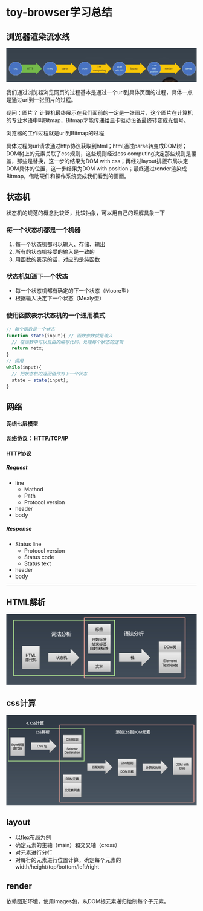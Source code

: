 # toy-browser学习总结

## 浏览器渲染流水线

![浏览器渲染基本流程图](../images/browser_flow_chart.png)

我们通过浏览器浏览网页的过程基本是通过一个url到具体页面的过程，具体一点是通过url到一张图片的过程。

疑问：图片？
计算机最终展示在我们面前的一定是一张图片，这个图片在计算机的专业术语中叫Bitmap，Bitmap才能传递给显卡驱动设备最终转变成光信号。

浏览器的工作过程就是url到Bitmap的过程

具体过程为url请求通过http协议获取到html；html通过parse转变成DOM树；DOM树上的元素关联了css规则，这些规则经过css computing决定那些规则是覆盖，那些是替换，这一步的结果为DOM with css；再经过layout排版布局决定DOM具体的位置，这一步结果为DOM with position；最终通过render渲染成Bitmap，借助硬件和操作系统变成我们看到的画面。

## 状态机
状态机的规范的概念比较泛，比较抽象，可以用自己的理解具象一下


### 每一个状态机都是一个机器

1. 每一个状态机都可以输入、存储、输出
2. 所有的状态机接受的输入是一致的
3. 用函数的表示的话，对应的是纯函数

### 状态机知道下一个状态
* 每一个状态机都有确定的下一个状态（Moore型）
* 根据输入决定下一个状态（Mealy型）

### 使用函数表示状态机的一个通用模式

```javascript
// 每个函数是一个状态
function state(input){ // 函数参数就是输入
  // 在函数中可以自由的编写代码，处理每个状态的逻辑
  return netx;
}
// 调用
while(input){
  // 把状态机的返回值作为下一个状态
  state = state(input);
}
```


## 网络

#### 网络七层模型
#### 网络协议： HTTP/TCP/IP

#### HTTP协议

##### Request
  * line
    - Mathod
    - Path
    - Protocol version
  * header
  * body

##### Response
  * Status line
    - Protocol version
    - Status code
    - Status text
  * header
  * body

---

## HTML解析

![HTML解析概览图](../images/html_parse.png)

## css计算

![css_computing](../images/css_computing.png)


## layout

* 以flex布局为例
* 确定元素的主轴（main）和交叉轴（cross）
* 对元素进行分行
* 对每行的元素进行位置计算，确定每个元素的width/height/top/bottom/left/right

## render

依赖图形环境，使用images包，从DOM根元素递归绘制每个子元素。
